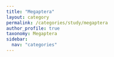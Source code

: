 ```yaml
---
title: "Megaptera"
layout: category
permalink: /categories/study/megaptera
author_profile: true
taxonomy: Megaptera
sidebar:
  nav: "categories"
---
```

